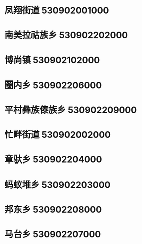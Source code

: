 # 凤翔街道 530902001000
# 南美拉祜族乡 530902202000
# 博尚镇 530902102000
# 圈内乡 530902206000
# 平村彝族傣族乡 530902209000
# 忙畔街道 530902002000
# 章驮乡 530902204000
# 蚂蚁堆乡 530902203000
# 邦东乡 530902208000
# 马台乡 530902207000
